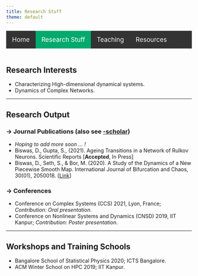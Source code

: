```yaml
---
title: Research Stuff
theme: default
---
```


<style>
    
/* Add a black background color to the top navigation */
.topnav {
  background-color: #333;
  overflow: hidden;
}

/* Style the links inside the navigation bar */
.topnav a {
  float: left;
  color: #f2f2f2;
  text-align: center;
  padding: 14px 16px;
  text-decoration: none;
  font-size: 17px;
}

/* Change the color of links on hover */
.topnav a:hover {
  background-color: #ddd;
  color: black;
}

/* Add a color to the active/current link */
.topnav a.active {
  background-color: #04AA6D;
  color: white;
}
</style>
<div class="topnav">
  <a href="index.html">Home</a>
  <a class="active" href="res_pub_conf.html">Research Stuff</a>
  <a href="teaching.html">Teaching</a>
  <a href="resources.html">Resources</a>
</div>
<br>

<link rel="stylesheet" href="https://cdnjs.cloudflare.com/ajax/libs/font-awesome/4.7.0/css/font-awesome.min.css">

## Research Interests

- Characterizing High-dimensional dynamical systems.
- Dynamics of Complex Networks.

---

## Research Output

### &rarr; Journal Publications (also see [<i class="fa fa-google fa-1x"></i>-scholar])

- *Hoping to add more soon ... !*
- Biswas, D., Gupta, S., (2021). Ageing Transitions in a Network of Rulkov Neurons. Scientific Reports [**Accepted**, In Press]
- Biswas, D., Seth, S., & Bor, M. (2020). A Study of the Dynamics of a New Piecewise Smooth Map. International Journal of Bifurcation and Chaos, 30(01), 2050018. [[Link](https://doi.org/10.1142/s0218127420500182)]
  
### &rarr; Conferences 

- Conference on Complex Systems (CCS) 2021, Lyon, France; *Contribution: Oral presentation*.
- Conference on Nonlinear Systems and Dynamics (CNSD) 2019, IIT Kanpur; *Contribution: Poster presentation*.

---

## Workshops and Training Schools

- Bangalore School of Statistical Physics 2020; ICTS Bangalore.
- ACM Winter School on HPC 2019; IIT Kanpur.


[<i class="fa fa-google fa-1x"></i>-scholar]: https://scholar.google.com/citations?hl=en&view_op=list_works&alert_preview_top_rm=2&authuser=2&gmla=AJsN-F6rWGoE7sGF-2nr8CLDhXm_38Ftp_fxX0X6ieV4zVOmsXvQaDZkf6P2HSbFReOJ4TNweS9QakTMbQz0h0yQ-0dhqCcDUmkL28jKTIbk-G91L3hjPyE&user=2OR7h7kAAAAJ
